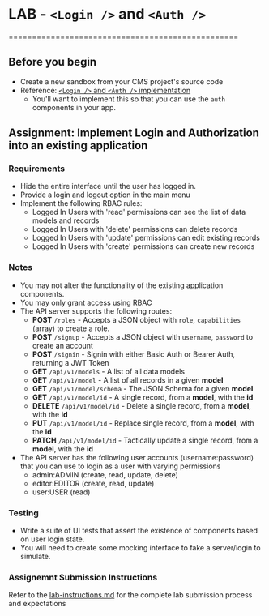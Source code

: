 # LAB -  `<Login />` and `<Auth />`
=================================================


## Before you begin
* Create a new sandbox from your CMS project's source code
* Reference: [`<Login />` and `<Auth />` implementation](https://codesandbox.io/s/q359203jmq)
  * You'll want to implement this so that you can use the `auth` components in your app.

## Assignment: Implement Login and Authorization into an existing application

### Requirements
* Hide the entire interface until the user has logged in.
* Provide a login and logout option in the main menu
* Implement the following RBAC rules:
    * Logged In Users with 'read' permissions can see the list of data models and records
    * Logged In Users with 'delete' permissions can delete records
    * Logged In Users with 'update' permissions can edit existing records
    * Logged In Users with 'create' permissions can create new records

### Notes
* You may not alter the functionality of the existing application components.
* You may only grant access using RBAC
* The API server supports the following routes:
  * **POST** `/roles` - Accepts a JSON object with `role`, `capabilities` (array) to create a role.
  * **POST** `/signup` - Accepts a JSON object with `username`, `password` to create an account
  * **POST** `/signin` - Signin with either Basic Auth or Bearer Auth, returning a JWT Token
  * **GET** `/api/v1/models` - A list of all data models
  * **GET** `/api/v1/model` - A list of all records in a given **model**
  * **GET** `/api/v1/model/schema` - The JSON Schema for a given **model**
  * **GET** `/api/v1/model/id` - A single record, from a **model**, with the **id**
  * **DELETE** `/api/v1/model/id` - Delete a single record, from a **model**, with the **id**
  * **PUT** `/api/v1/model/id` - Replace single record, from a **model**, with the **id**
  * **PATCH** `/api/v1/model/id` - Tactically update a single record, from a **model**, with the **id**
* The API server has the following user accounts (username:password) that you can use to login as a user with varying permissions
  * admin:ADMIN (create, read, update, delete)
  * editor:EDITOR (create, read, update)
  * user:USER (read)

### Testing
* Write a suite of UI tests that assert the existence of components based on user login state.
* You will need to create some mocking interface to fake a server/login to simulate.

### Assignemnt Submission Instructions
Refer to the [lab-instructions.md](../../../reference/submission-instructions/labs) for the complete lab submission process and expectations